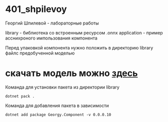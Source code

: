 # 401_shpilevoy
Георгий Шпилевой - лабораторные работы


library - библиотека со встроенным ресурсом .onnx
application  - пример асснихроного импользования компонента

Перед упаковкой компонента нужно положить в директорию library файлс предобученной моделью

# скачать модель можно [здесь](https://github.com/onnx/models/blob/main/vision/body_analysis/arcface/model/arcfaceresnet100-8.onnx)

Команда для установки пакета из директории library
```shell
dotnet pack .
```

Команда для добавления пакета в зависимости
```shell
dotnet add package Georgy.Component -v 0.0.0.10
```



